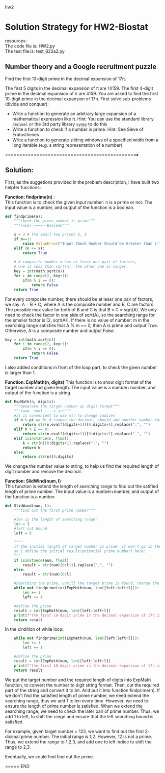 hw2
# Solution Strategy for HW2-Biostat
resources:  
The code file is: HW2.py  
The test file is: test_823a2.py
## Number theory and a Google recruitment puzzle

Find the first 10-digit prime in the decimal expansion of 17π. 

The first 5 digits in the decimal expansion of π are 14159. The first 4-digit prime in the decimal expansion of π are 4159. You are asked to find the first 10-digit prime in the decimal expansion of 17π. First solve sub-problems (divide and conquer):

- Write a function to generate an arbitrary large expansion of a mathematical expression like π. Hint: You can use the standard library `decimal` or the 3rd party library `sympy` to do this
- Write a function to check if a number is prime. Hint: See Sieve of Eratosthenes
- Write a function to generate sliding windows of a specified width from a long iterable (e.g. a string representation of a number)

===============================================>
## Solution:
First, as the suggetions provided in the problem description, I have built two helpfer functions:  
  

**Function: findprime(n)** :  
This function is to check the given input number: n is a prime or not. The input value is a number, and output of the function is a boolean.  
```python
def findprime(n):
    """check the given number is prime"""
    """(num) ====> Boolean"""

    x = 3 # the small two primes 2, 3
    if n==1:
        raise ValueError("Input Check Number Should be Greater than 1!")
    elif (n <= x):
        return True
    
    # A composite number n has at least one pair of factors,
    # one is less than sqrt(n), the other one is larger.
    key = int(math.sqrt(n))
    for i in range(2, key+1):
        if(n % i == 0):
            return False
    return True
```
For every composite number, there should be at leasr one pair of factors, we say: A = B * C, where A is the composite number and B, C are factors. The possible max value for both of B and C is that B = C = sqrt(A). We only need to check the factor in one side of sqrt(A), so the searching range for the smaller factor is [2, sqrt(A)]. If there is no value of number: m in the searching range satisfies that A % m == 0, then A is prime and output True. Otherwise, A is a composite number and output False. 
```python
key = int(math.sqrt(n))
    for i in range(2, key+1):
        if(n % i == 0):
            return False
    return True
```
I also added conditions in front of the loop part, to check the given number is larger than 1.  
  
**Function: ExpMath(n, digits)**
This function is to show digit format of the target number and given length. The input value is a number+number, and output of the function is a string. 
```python
def ExpMath(n, digits):
    """Generate the target number as digit format"""
    """(num. num) ----> str"""
    #it is convenient to use str to change indices
    if n % pi == 0: # remove the decimal, should add another number for n.eval()
        return str(n.evalf(digits+1))[0:digits+1].replace(".", "")
    elif n % E == 0:
        return str(n.evalf(digits+1))[0:digits+1].replace(".", "")
    elif isinstance(n, float):
        k = str(n)[0:digits+1].replace(".", "")
        return k
    else:
        return str(n)[0:digits]
```
We change the number value to string, to help us find the required length of digit number and remove the decimal.   
  
**Function: SlidWind(num, l)**  
This function is extend the length of searching range to find out the satified length of prime number. The input value is a number+number, and output of the function is a number.  
```python
def SlidWind(num, l):
    """find out the first prime number"""

    #len is the length of searching range:
    len = l
    #left cut bound
    left = 0

    """"
    if the initial length of target number is prime, it won't go in the following while loop,
    so I define the initial result(potential prime number) here:
    """
    if isinstance(num, float):
        result = str(num)[0:l+1].replace(".", "")
    else:
        result = str(num)[0:l]
    
    #Searching the prime, untill the target prime is found, change the str of number to integer format
    while not findprime(int(ExpMath(num, len)[left:left+l])):
        len += 1
        left += 1

    #define the prime
    result = int(ExpMath(num, len)[left:left+l])
    print(f"the first 10-digit prime in the decimal expansion of 17π is: {result}")
    return result
```
In the cindition of while loop:
```python
    while not findprime(int(ExpMath(num, len)[left:left+l])):
        len += 1
        left += 1

    #define the prime
    result = int(ExpMath(num, len)[left:left+l])
    print(f"the first 10-digit prime in the decimal expansion of 17π is: {result}")
    return result
```
We put the target number and the required length of digits into ExpMath function, to convert the number to digit string format. Then, cut the required part of the string and convert it to Int. And put it into function findprime(n). If we don't find the satisfied length of prime number, we need extend the searching range, thus we add 1 to len every time. However, we need to ensure the length of prime number is satisfied. When we extend the searching range, we need to check the later pair of prime number. Thus, we add 1 to left, to shift the range and ensure that the left searching bound is satisfied.   

For example, given target number = 123, we want to find out the first 2-dicimal prime number. The initial range is 1,2. However, 12 is not a prime. Thus, we extend the range to 1,2,3, and add one to left indice to shift the range to 2,3. 

Eventually, we could find find out the prime.

===== END
